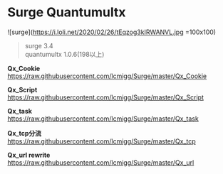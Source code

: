 # Surge Quantumultx
![surge](https://i.loli.net/2020/02/26/tEqzog3kIRWANVL.jpg =100x100)

>surge 3.4  
quantumultx 1.0.6(198以上)

**Qx_Cookie**  
https://raw.githubusercontent.com/lcmigg/Surge/master/Qx_Cookie  

**Qx_Script**  
https://raw.githubusercontent.com/lcmigg/Surge/master/Qx_Script  

**Qx_task**  
https://raw.githubusercontent.com/lcmigg/Surge/master/Qx_task  

**Qx_tcp分流**  
https://raw.githubusercontent.com/lcmigg/Surge/master/Qx_tcp  

**Qx_url rewrite**  
https://raw.githubusercontent.com/lcmigg/Surge/master/Qx_url

